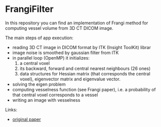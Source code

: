 # FrangiFilter
In this repository you can find an implementation of Frangi method for computing vessel volume from 3D CT DICOM image.

The main steps of app execution:
- reading 3D CT image in DICOM format by ITK (Insight ToolKit) librar
- image noise is smoothed by gaussian filter from ITK
- in parallel loop (OpenMP) it initializes:
  1. a central voxel
  2. its backward, forward and central nearest neighbours (26 ones)
  3. data structures for Hessian matrix (that corresponds the central voxel),
                         eigenvector matrix and eigenvalue vector.
- solving the eigen problem
- computing vesselness function (see Frangi paper), i.e. a probability of that central voxel corresponds to a vessel
- writing an image with vesselness

Links: 
- [original paper](https://link.springer.com/chapter/10.1007/bfb0056195)
